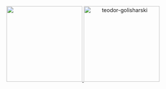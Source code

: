 <p align="center">
  <a href="https://github.com/teodor-golisharski/github-readme-stats">
    <img height=200 src="https://github-readme-stats.vercel.app/api/top-langs?username=teodor-golisharski&layout=compact&langs_count=8&cache_seconds=600" />
  </a>
  <a href="https://github.com/teodor-golisharski/github-readme-streak-stats">
    <img height=200 src="https://github-readme-streak-stats.herokuapp.com/?user=teodor-golisharski&v=1" alt="teodor-golisharski" />
  </a>
</p>
